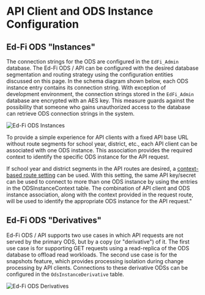 # API Client and ODS Instance Configuration

## Ed-Fi ODS "Instances"

The connection strings for the ODS are configured in the `EdFi_Admin` database.
The Ed-Fi ODS / API can be configured with the desired database segmentation and
routing strategy using the configuration entities discussed on this page. In the
schema diagram shown below, each ODS instance entry contains its connection
string. With exception of development environment, the connection strings stored
in the `EdFi_Admin` database are encrypted with an AES key. This measure guards
against the possibility that someone who gains unauthorized access to the
database can retrieve ODS connection strings in the system.

![Ed-Fi ODS Instances](/img/reference/ods-api/image-2023-7-29_19-54-43.png)

To provide a simple experience for API clients with a fixed API base URL without
route segments for school year, district, etc., each API client can be
associated with one ODS instance. This association provides the required context
to identify the specific ODS instance for the API request.

If school year and district segments in the API routes are desired, a
[context-based route
setting](https://edfi.atlassian.net/wiki/display/ODSAPIS3V70/Context-Based+Routing+for+Year-Specific+ODS)
can be used. With this setting, the same API key/secret can be used to connect
to more than one ODS instance by using the entries in the ODSInstanceContext
table. The combination of API client and ODS instance association, along with
the context provided in the request route, will be used to identify the
appropriate ODS instance for the API request."

## Ed-Fi ODS "Derivatives"

Ed-Fi ODS / API supports two use cases in which API requests are not served by
the primary ODS, but by a copy (or "derivative") of it. The first use case is
for supporting GET requests using a read-replica of the ODS database to offload
read workloads. The second use case is for the snapshots feature, which provides
processing isolation during change processing by API clients. Connections to
these derivative ODSs can be configured in the `OdsInstanceDerivative` table.

![Ed-Fi ODS Derivatives](/img/reference/ods-api/image-2023-7-30_17-6-23.png)
